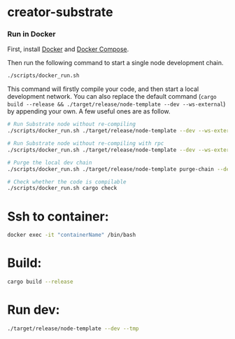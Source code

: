 # creator-substrate
### Run in Docker

First, install [Docker](https://docs.docker.com/get-docker/) and
[Docker Compose](https://docs.docker.com/compose/install/).

Then run the following command to start a single node development chain.

```bash
./scripts/docker_run.sh
```

This command will firstly compile your code, and then start a local development network. You can
also replace the default command (`cargo build --release && ./target/release/node-template --dev --ws-external`)
by appending your own. A few useful ones are as follow.

```bash
# Run Substrate node without re-compiling
./scripts/docker_run.sh ./target/release/node-template --dev --ws-external

# Run Substrate node without re-compiling with rpc
./scripts/docker_run.sh ./target/release/node-template --dev --ws-external --rpc-external

# Purge the local dev chain
./scripts/docker_run.sh ./target/release/node-template purge-chain --dev

# Check whether the code is compilable
./scripts/docker_run.sh cargo check
```

# Ssh to container:
```bash
docker exec -it "containerName" /bin/bash
```

# Build:
```bash
cargo build --release
```

# Run dev:
```bash
./target/release/node-template --dev --tmp
```
